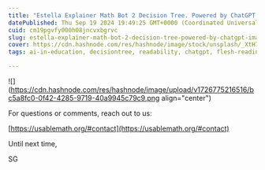 ```yaml
---
title: "Estella Explainer Math Bot 2 Decision Tree. Powered by ChatGPT (image embed)."
datePublished: Thu Sep 19 2024 19:49:25 GMT+0000 (Coordinated Universal Time)
cuid: cm19pgvfy000h08jncvxbgrvc
slug: estella-explainer-math-bot-2-decision-tree-powered-by-chatgpt-image-embed
cover: https://cdn.hashnode.com/res/hashnode/image/stock/unsplash/_XtH7BBRPtA/upload/0955c83fba85184f477dab2aea91337b.jpeg
tags: ai-in-education, decisiontree, readability, chatgpt, flesh-reading-ease-score, usable-math, math-education-research, math-word-problems

---
```


![](https://cdn.hashnode.com/res/hashnode/image/upload/v1726775216516/bc5a8fc0-0f42-4285-9719-40a9945c79c9.png align="center")

For questions or comments, reach out to us:

[https://usablemath.org/#contact](https://usablemath.org/#contact)

Until next time,

SG